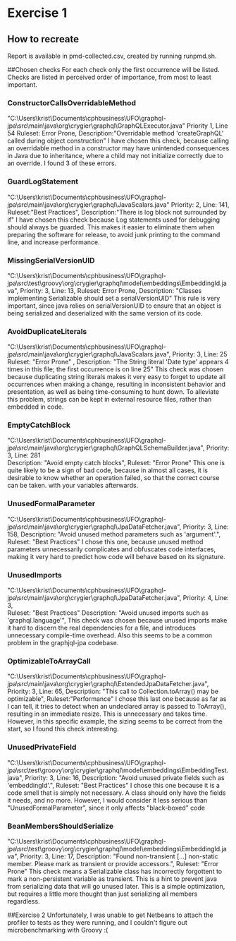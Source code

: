 # Exercise 1

## How to recreate
Report is available in pmd-collected.csv, created by running runpmd.sh.

##Chosen checks
For each check only the first occurrence will be listed. Checks are listed in perceived order of importance, from most to least important.

### ConstructorCallsOverridableMethod
"C:\Users\krist\Documents\cphbusiness\UFO\graphql-jpa\src\main\java\org\crygier\graphql\GraphQLExecutor.java" Priority 1, Line 54 
	Ruleset: Error Prone, Description:"Overridable method 'createGraphQL' called during object construction" 
	I have chosen this check, because calling an overridable method in a constructor may have unintended consequences in Java due to inheritance, where a child may not initialize correctly due to an override. I found 3 of these errors.

### GuardLogStatement
"C:\Users\krist\Documents\cphbusiness\UFO\graphql-jpa\src\main\java\org\crygier\graphql\JavaScalars.java" Priority: 2, Line: 141,
	 Ruleset:"Best Practices", Description:"There is log block not surrounded by if"
	I have chosen this check because Log statements used for debugging should always be guarded. This makes it easier to eliminate them when preparing the software for release, to avoid junk printing to the command line, and increase performance.

### MissingSerialVersionUID
"C:\Users\krist\Documents\cphbusiness\UFO\graphql-jpa\src\test\groovy\org\crygier\graphql\model\embeddings\EmbeddingId.java", Priority: 3, Line: 13,
	Ruleset: Error Prone, Description: "Classes implementing Serializable should set a serialVersionUID"
	This rule is very important, since java relies on serialVersionUID to ensure that an object is being serialized and deserialized with the same version of its code.

### AvoidDuplicateLiterals
"C:\Users\krist\Documents\cphbusiness\UFO\graphql-jpa\src\main\java\org\crygier\graphql\JavaScalars.java", Priority: 3, Line: 25    
	Ruleset: "Error Prone" , Description: "The String literal 'Date type' appears 4 times in this file; the first occurrence is on line 25"
	This check was chosen because duplicating string literals makes it very easy to forget to update all occurrences when making a change, resulting in inconsistent behavior and presentation, as well as being time-consuming to hunt down.
	To alleviate this problem, strings can be kept in external resource files, rather than embedded in code.

### EmptyCatchBlock
"C:\Users\krist\Documents\cphbusiness\UFO\graphql-jpa\src\main\java\org\crygier\graphql\GraphQLSchemaBuilder.java", Priority: 3, Line: 281   
	Description: "Avoid empty catch blocks", Ruleset: "Error Prone"
	This one is quite likely to be a sign of bad code, because in almost all cases, it is desirable to know whether an operation failed, so that the correct course can be taken.  with your variables afterwards.

### UnusedFormalParameter
"C:\Users\krist\Documents\cphbusiness\UFO\graphql-jpa\src\main\java\org\crygier\graphql\JpaDataFetcher.java", Priority: 3, Line: 158, 
	Description: "Avoid unused method parameters such as 'argument'.", Ruleset: "Best Practices"
	I chose this one, because unused method parameters unnecessarily complicates and obfuscates code interfaces, making it very hard to predict how code will behave based on its signature.

### UnusedImports
"C:\Users\krist\Documents\cphbusiness\UFO\graphql-jpa\src\main\java\org\crygier\graphql\JpaDataFetcher.java", Priority: 4, Line: 3,     
	Ruleset: "Best Practices" Description: "Avoid unused imports such as 'graphql.language'", 
	This check was chosen because unused imports make it hard to discern the real dependencies for a file, and introduces unnecessary compile-time overhead. Also this seems to be a common problem in the graphjql-jpa codebase.
	
###	OptimizableToArrayCall
"C:\Users\krist\Documents\cphbusiness\UFO\graphql-jpa\src\main\java\org\crygier\graphql\ExtendedJpaDataFetcher.java", Priority: 3, Line: 65,
	Description: "This call to Collection.toArray() may be optimizable", Ruleset:"Performance"
	I chose this last one because as far as I can tell, it tries to detect when an undeclared array is passed to ToArray(), resulting in an immediate resize. 
	This is unnecessary and takes time. However, in this specific example, the sizing seems to be correct from the start, so I found this check interesting.

### UnusedPrivateField
"C:\Users\krist\Documents\cphbusiness\UFO\graphql-jpa\src\test\groovy\org\crygier\graphql\model\embeddings\EmbeddingTest.java", Priority: 3, Line: 16,
	Description: "Avoid unused private fields such as 'embeddingId'.", Ruleset: "Best Practices"
	I chose this one because it is a code smell that is simply not necessary. A class should only have the fields it needs, and no more. However, I would consider it less serious than "UnusedFormalParameter", since it only affects "black-boxed" code

###  BeanMembersShouldSerialize
"C:\Users\krist\Documents\cphbusiness\UFO\graphql-jpa\src\test\groovy\org\crygier\graphql\model\embeddings\EmbeddingId.java", Priority: 3, Line: 17,
	Description: "Found non-transient [...] non-static member. Please mark as transient or provide accessors.", Ruleset: "Error Prone"
	This check means a Serializable class has incorrectly forgottent to mark a non-persistent variable as transient. This is a hint to prevent java from serializing data that will go unused later. This is a simple optimization, but requires a little more thought than just serializing all members regardless.
	
##Exercise 2
	Unfortunately, I was unable to get Netbeans to attach the profiler to tests as they were running, and I couldn't figure out microbenchmarking with Groovy :(